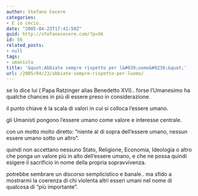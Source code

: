 ```yaml
---
author: Stefano Cecere
categories:
- E io cecio..
date: "2005-04-23T17:41:50Z"
guid: http://stefanocecere.com/?p=56
id: 56
related_posts:
- null
tags:
- umanista
title: '&quot;Abbiate sempre rispetto per l&#039;uomo&#8230;&quot;'
url: /2005/04/23/abbiate-sempre-rispetto-per-luomo/
---
```


se lo dice lui ( Papa Ratzinger alias Benedetto XVI).. forse l&#8217;Umanesimo ha qualche chances in pi&#xf9; di essere preso in considerazione.

il punto chiave &#xe8; la scala di valori in cui si colloca l&#8217;essere umano.

gli Umanisti pongono l&#8217;essere umano come valore e interesse centrale.

con un motto molto diretto: “niente al di sopra dell’essere umano, nessun essere umano sotto un altro”.

quindi non accettano nessuno Stato, Religione, Economia, Ideologia o altro che ponga un valore pi&#xf9; in alto dell&#8217;essere umano, e che ne possa quindi esigere il sacrificio in nome della propria sopravvivenza.

potrebbe sembrare un discorso semplicistico e banale.. ma sfido a mostrarmi la coerenza di chi violenta altri esseri umani nel nome di qualcosa di &#8220;pi&#xf9; importante&#8221;.